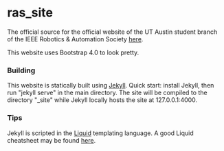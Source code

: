 ras_site
========

The official source for the official website of the UT Austin student branch of
the IEEE Robotics & Automation Society [here](https://ras.ece.utexas.edu).

This website uses Bootstrap 4.0 to look pretty.

### Building

This website is statically built using [Jekyll](https://jekyllrb.com/). Quick
start: install Jekyll, then run "jekyll serve" in the main directory. The site
will be compiled to the directory "_site" while Jekyll locally hosts the site
at 127.0.0.1:4000.

### Tips

Jekyll is scripted in the [Liquid](https://jekyllrb.com/docs/templates/)
templating language. A good Liquid cheatsheet may be found
[here](https://gist.github.com/JJediny/a466eed62cee30ad45e2).
